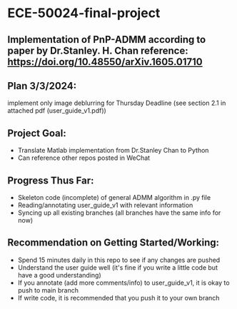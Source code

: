 # ECE-50024-final-project 

## Implementation of PnP-ADMM according to paper by Dr.Stanley. H. Chan reference: https://doi.org/10.48550/arXiv.1605.01710 

## Plan 3/3/2024:
implement only image deblurring for Thursday Deadline (see section 2.1 in attached pdf (user_guide_v1.pdf))

## Project Goal:
* Translate Matlab implementation from Dr.Stanley Chan to Python
* Can reference other repos posted in WeChat

## Progress Thus Far:
* Skeleton code (incomplete) of general ADMM algorithm in .py file
* Reading/annotating user_guide_v1 with relevant information
* Syncing up all existing branches (all branches have the same info for now)

## Recommendation on Getting Started/Working:
* Spend 15 minutes daily in this repo to see if any changes are pushed
* Understand the user guide well (it's fine if you write a little code but have a good understanding)
* If you annotate (add more comments/info) to user_guide_v1, it is okay to push to main branch
* If write code, it is recommended that you push it to your own branch
